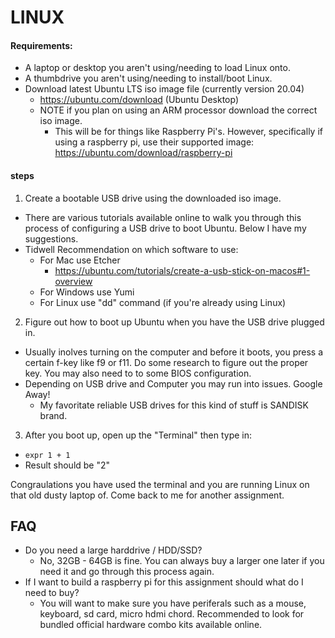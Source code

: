 # LINUX 
#### Requirements: 
- A laptop or desktop you aren't using/needing to load Linux onto.
- A thumbdrive you aren't using/needing to install/boot Linux.
- Download latest Ubuntu LTS iso image file (currently version 20.04)
  - https://ubuntu.com/download (Ubuntu Desktop)
  - NOTE if you plan on using an ARM processor download the correct iso image. 
    - This will be for things like Raspberry Pi's. However, specifically if using a raspberry pi, use their supported image: https://ubuntu.com/download/raspberry-pi

#### steps
1. Create a bootable USB drive using the downloaded iso image.
  - There are various tutorials available online to walk you through this process of configuring a USB drive to boot Ubuntu. Below I have my suggestions.
  - Tidwell Recommendation on which software to use:
    - For Mac use Etcher
      - https://ubuntu.com/tutorials/create-a-usb-stick-on-macos#1-overview
    - For Windows use Yumi
    - For Linux use "dd" command (if you're already using Linux)
2. Figure out how to boot up Ubuntu when you have the USB drive plugged in.
  - Usually inolves turning on the computer and before it boots, you press a certain f-key like f9 or f11. Do some research to figure out the proper key. You may also need to to some BIOS configuration. 
  - Depending on USB drive and Computer you may run into issues. Google Away!
    - My favoritate reliable USB drives for this kind of stuff is SANDISK brand.

3. After you boot up, open up the "Terminal" then type in:
  - `expr 1 + 1`
  - Result should be "2" 

Congraulations you have used the terminal and you are running Linux on that old dusty laptop of. Come back to me for another assignment.

## FAQ
- Do you need a large harddrive / HDD/SSD?
  - No, 32GB - 64GB is fine. You can always buy a larger one later if you need it and go through this process again.
- If I want to build a raspberry pi for this assignment should what do I need to buy?
  - You will want to make sure you have periferals such as a mouse, keyboard, sd card, micro hdmi chord. Recommended to look for bundled official hardware combo kits available online.
